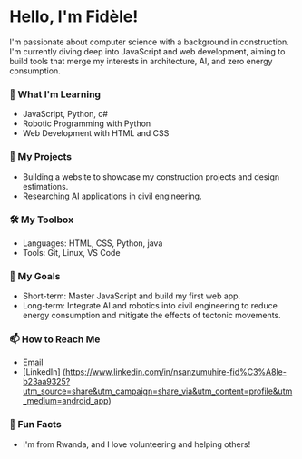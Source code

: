 # Hello, I'm Fidèle!

I'm passionate about computer science with a background in construction. I'm currently diving deep into JavaScript and web development, aiming to build tools that merge my interests in architecture, AI, and zero energy consumption.

### 🌱 What I'm Learning
- JavaScript, Python, c#
- Robotic Programming with Python
- Web Development with HTML and CSS

### 🚀 My Projects
- Building a website to showcase my construction projects and design estimations.
- Researching AI applications in civil engineering.

### 🛠️ My Toolbox
- Languages: HTML, CSS, Python, java
- Tools: Git, Linux, VS Code

### 🎯 My Goals
- Short-term: Master JavaScript and build my first web app.
- Long-term: Integrate AI and robotics into civil engineering to reduce energy consumption and mitigate the effects of tectonic movements.

### 📫 How to Reach Me
- [Email](fidelensanze100@gmail.com)
- [LinkedIn] (https://www.linkedin.com/in/nsanzumuhire-fid%C3%A8le-b23aa9325?utm_source=share&utm_campaign=share_via&utm_content=profile&utm_medium=android_app)

### 🎨 Fun Facts
- I'm from Rwanda, and I love volunteering and helping others!
